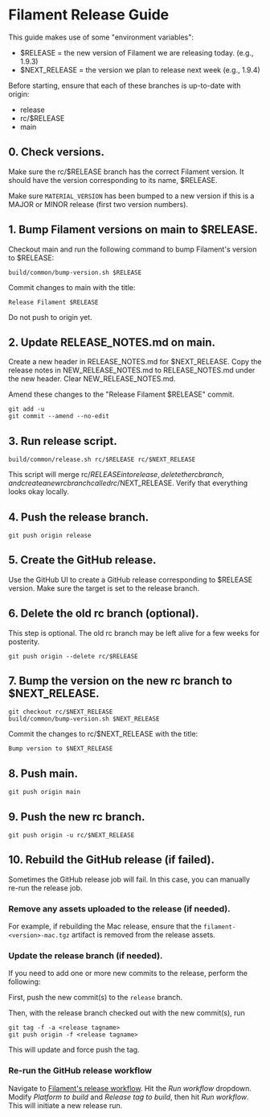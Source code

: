 # Filament Release Guide

This guide makes use of some "environment variables":
- $RELEASE = the new version of Filament we are releasing today. (e.g., 1.9.3)
- $NEXT_RELEASE = the version we plan to release next week (e.g., 1.9.4)

Before starting, ensure that each of these branches is up-to-date with origin:
- release
- rc/$RELEASE
- main

## 0. Check versions.

Make sure the rc/$RELEASE branch has the correct Filament version. It should have the version
corresponding to its name, $RELEASE.

Make sure `MATERIAL_VERSION` has been bumped to a new version if this is a MAJOR or MINOR release
(first two version numbers).

## 1. Bump Filament versions on main to $RELEASE.

Checkout main and run the following command to bump Filament's version to $RELEASE:

```
build/common/bump-version.sh $RELEASE
```

Commit changes to main with the title:

```
Release Filament $RELEASE
```

Do not push to origin yet.

## 2. Update RELEASE_NOTES.md on main.

Create a new header in RELEASE_NOTES.md for $NEXT_RELEASE. Copy the release notes in
NEW_RELEASE_NOTES.md to RELEASE_NOTES.md under the new header. Clear NEW_RELEASE_NOTES.md.

Amend these changes to the "Release Filament $RELEASE" commit.

```
git add -u
git commit --amend --no-edit
```

## 3. Run release script.

```
build/common/release.sh rc/$RELEASE rc/$NEXT_RELEASE
```

This script will merge rc/$RELEASE into release, delete the rc branch, and create a new rc
branch called rc/$NEXT_RELEASE. Verify that everything looks okay locally.

## 4. Push the release branch.

```
git push origin release
```

## 5. Create the GitHub release.

Use the GitHub UI to create a GitHub release corresponding to $RELEASE version.
Make sure the target is set to the release branch.

## 6. Delete the old rc branch (optional).

This step is optional. The old rc branch may be left alive for a few weeks for posterity.

```
git push origin --delete rc/$RELEASE
```

## 7. Bump the version on the new rc branch to $NEXT_RELEASE.

```
git checkout rc/$NEXT_RELEASE
build/common/bump-version.sh $NEXT_RELEASE
```

Commit the changes to rc/$NEXT_RELEASE with the title:

```
Bump version to $NEXT_RELEASE
```

## 8. Push main.

```
git push origin main
```

## 9. Push the new rc branch.

```
git push origin -u rc/$NEXT_RELEASE
```

## 10. Rebuild the GitHub release (if failed).

Sometimes the GitHub release job will fail. In this case, you can manually re-run the release job.

### Remove any assets uploaded to the release (if needed).

For example, if rebuilding the Mac release, ensure that the `filament-<version>-mac.tgz` artifact
is removed from the release assets.

### Update the release branch (if needed).

If you need to add one or more new commits to the release, perform the following:

First, push the new commit(s) to the `release` branch.

Then, with the release branch checked out with the new commit(s), run

```
git tag -f -a <release tagname>
git push origin -f <release tagname>
```

This will update and force push the tag.

### Re-run the GitHub release workflow

Navigate to [Filament's release
workflow](https://github.com/google/filament/actions/workflows/release.yml). Hit the _Run workflow_
dropdown. Modify _Platform to build_ and _Release tag to build_, then hit _Run workflow_. This will
initiate a new release run.
